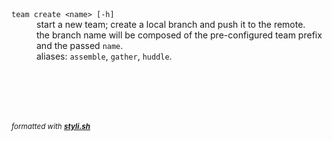 
<dl>
	<dt><code>team create &lt;name&gt; [-h]</code></dt>
	<dd>start a new team; create a local branch and push it to the remote.<br/>
the branch name will be composed of the pre-configured team prefix and the passed <code>name</code>.<br/>
aliases: <code>assemble</code>, <code>gather</code>, <code>huddle</code>.<br/></dd>
</dl>



<br/><br/>
---
<sup><i>formatted with <b><a href="https://github.com/eliranmal/styli.sh">styli.sh</a></b></i></sup>
